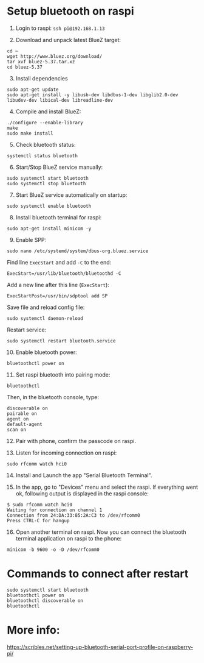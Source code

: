 # Setup bluetooth on raspi

1. Login to raspi: `ssh pi@192.168.1.13`

2. Download and unpack latest BlueZ target: 
```
cd ~
wget http://www.bluez.org/download/
tar xvf bluez-5.37.tar.xz
cd bluez-5.37
```

3. Install dependencies
```
sudo apt-get update
sudo apt-get install -y libusb-dev libdbus-1-dev libglib2.0-dev libudev-dev libical-dev libreadline-dev
```

4. Compile and install BlueZ:
```
./configure --enable-library
make
sudo make install
```

5. Check bluetooth status:
```
systemctl status bluetooth
```

6. Start/Stop BlueZ service manually:
```
sudo systemctl start bluetooth
sudo systemctl stop bluetooth
```

7. Start BlueZ service automatically on startup:
```
sudo systemctl enable bluetooth
```

8. Install bluetooth terminal for raspi:
```
sudo apt-get install minicom -y
```

9. Enable SPP:
```
sudo nano /etc/systemd/system/dbus-org.bluez.service
```
Find line `ExecStart` and add `-C` to the end:
```
ExecStart=/usr/lib/bluetooth/bluetoothd -C
```
Add a new line after this line (`ExecStart`):
```
ExecStartPost=/usr/bin/sdptool add SP
```
Save file and reload config file:
```
sudo systemctl daemon-reload
```
Restart service:
```
sudo systemctl restart bluetooth.service
```

10. Enable bluetooth power:
```
bluetoothctl power on
```

11. Set raspi bluetooth into pairing mode:
```
bluetoothctl
```
Then, in the bluetooth console, type:
```
discoverable on
pairable on
agent on
default-agent
scan on
```

12. Pair with phone, confirm the passcode on raspi. 

13. Listen for incoming connection on raspi:
```
sudo rfcomm watch hci0
```

14. Install and Launch the app "Serial Bluetooth Terminal".

15. In the app, go to "Devices" menu and select the raspi. If everything went ok, following output is displayed in the raspi console:
```
$ sudo rfcomm watch hci0
Waiting for connection on channel 1
Connection from 24:DA:33:85:2A:C3 to /dev/rfcomm0
Press CTRL-C for hangup
```

16. Open another terminal on raspi. Now you can connect the bluetooth terminal application on raspi to the phone:
```
minicom -b 9600 -o -D /dev/rfcomm0
```



# Commands to connect after restart
```
sudo systemctl start bluetooth
bluetoothctl power on
bluetoothctl discoverable on
bluetoothctl 
```



# More info:
https://scribles.net/setting-up-bluetooth-serial-port-profile-on-raspberry-pi/